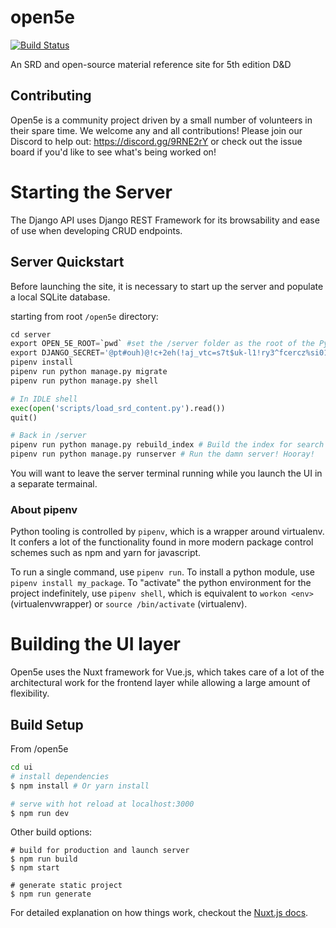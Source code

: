 # open5e

[![Build Status](https://travis-ci.org/eepMoody/open5e.svg?branch=master)](https://travis-ci.org/eepMoody/open5e)

An SRD and open-source material reference site for 5th edition D&amp;D

## Contributing

Open5e is a community project driven by a small number of volunteers in their spare time. We welcome any and all contributions! Please join our Discord to help out: https://discord.gg/9RNE2rY or check out the issue board if you'd like to see what's being worked on!

# Starting the Server

The Django API uses Django REST Framework for its browsability and ease of use when developing CRUD endpoints.

## Server Quickstart

Before launching the site, it is necessary to start up the server and populate a local SQLite database.

starting from root `/open5e` directory:

``` python
cd server
export OPEN_5E_ROOT=`pwd` #set the /server folder as the root of the Python project
export DJANGO_SECRET='@pt#ouh)@!c+2eh(!aj_vtc=s7t$uk-l1!ry3^fcercz%si01@' # this should be a nukable test key that you're manually replacing at startup time for production
pipenv install
pipenv run python manage.py migrate
pipenv run python manage.py shell

# In IDLE shell
exec(open('scripts/load_srd_content.py').read())
quit()

# Back in /server
pipenv run python manage.py rebuild_index # Build the index for search results
pipenv run python manage.py runserver # Run the damn server! Hooray!
```

You will want to leave the server terminal running while you launch the UI in a separate termainal.

### About pipenv

Python tooling is controlled by `pipenv`, which is a wrapper around virtualenv. It confers a lot of the functionality found in more modern package control schemes such as npm and yarn for javascript.

To run a single command, use `pipenv run`. To install a python module, use `pipenv install my_package`. To "activate" the python environment for the project indefinitely, use `pipenv shell`, which is equivalent to `workon <env>` (virtualenvwrapper) or `source /bin/activate` (virtualenv).


# Building the UI layer

Open5e uses the Nuxt framework for Vue.js, which takes care of a lot of the architectural work for the frontend layer while allowing a large amount of flexibility.

## Build Setup

From /open5e

``` bash
cd ui
# install dependencies
$ npm install # Or yarn install

# serve with hot reload at localhost:3000
$ npm run dev
```

Other build options:
```
# build for production and launch server
$ npm run build
$ npm start

# generate static project
$ npm run generate
```

For detailed explanation on how things work, checkout the [Nuxt.js docs](https://github.com/nuxt/nuxt.js).
